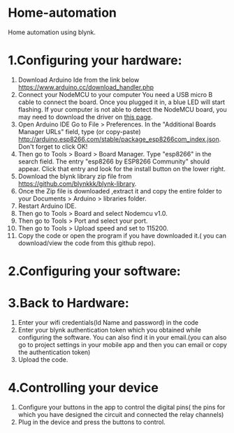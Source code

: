 # Home-automation
Home automation using blynk.

# 1.Configuring your hardware:
1. Download Arduino Ide from the link below
https://www.arduino.cc/download_handler.php
2. Connect your NodeMCU to your computer
You need a USB micro B cable to connect the board. Once you plugged it in, a blue LED will start flashing. If your computer is not able to detect the NodeMCU board, you may need to download the driver on [this page](http://www.silabs.com/products/development-tools/software/usb-to-uart-bridge-vcp-drivers).
3. Open Arduino IDE
Go to File > Preferences. In the "Additional Boards Manager URLs" field, type (or copy-paste) http://arduino.esp8266.com/stable/package_esp8266com_index.json. Don't forget to click OK!
4. Then go to  Tools > Board > Board Manager. Type "esp8266" in the search field. The entry "esp8266 by ESP8266 Community" should appear. Click that entry and look for the install button on the lower right.
5. Download the blynk library zip file from https://github.com/blynkkk/blynk-library.
6. Once the Zip file is downloaded ,extract it and copy the entire folder to your Documents > Arduino > libraries folder.
7. Restart Arduino IDE.
8. Then go to Tools > Board and select Nodemcu v1.0. 
9. Then go to Tools > Port and select your port.
10. Then go to Tools > Upload speed and set to 115200.
11. Copy the code or open the program if you have downloaded it.( you can download/view the code from this github repo).

# 2.Configuring your software:

# 3.Back to Hardware:
1. Enter your wifi credentials(Id Name and password) in the code
2. Enter your blynk authentication token which you obtained while configuring the software. You can also find it in your email.(you can also go to project settings in your mobile app and then you can email or copy the authentication token)
3. Upload the code.

# 4.Controlling your device
1. Configure your buttons in the app to control the digital pins( the pins for which you have designed the circuit and connected the relay channels)
2. Plug in the device and press the buttons to control.
